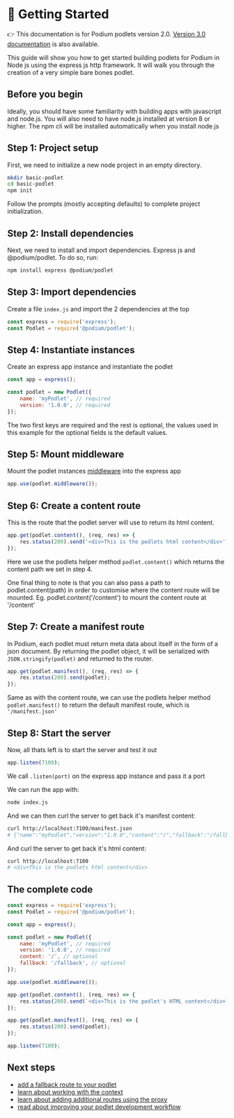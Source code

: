 # 🚀 Getting Started

👉 This documentation is for Podium podlets version 2.0. [Version 3.0 documentation](/podium-lib/docs/podlets/getting_started.html) is also available.

This guide will show you how to get started building podlets for Podium in Node
js using the express js http framework. It will walk you through the creation of
a very simple bare bones podlet.

## Before you begin

Ideally, you should have some familiarity with building apps with javascript and
node.js. You will also need to have node.js installed at version 8 or higher.
The npm cli will be installed automatically when you install
node.js

## Step 1: Project setup

First, we need to initialize a new node project in an empty directory.

```bash
mkdir basic-podlet
cd basic-podlet
npm init
```

Follow the prompts (mostly accepting defaults) to complete project
initialization.

## Step 2: Install dependencies

Next, we need to install and import dependencies. Express js and
@podium/podlet. To do so, run:

```bash
npm install express @podium/podlet
```

## Step 3: Import dependencies

Create a file `index.js` and import the 2 dependencies at the top

```js
const express = require('express');
const Podlet = require('@podium/podlet');
```

## Step 4: Instantiate instances

Create an express app instance and instantiate the podlet

```js
const app = express();

const podlet = new Podlet({
    name: 'myPodlet', // required
    version: '1.0.0', // required
});
```

The two first keys are required and the rest is optional, the values used in this example for the optional fields is the default values.

## Step 5: Mount middleware

Mount the podlet instances [middleware](https://medium.com/@agoiabeladeyemi/a-simple-explanation-of-express-middleware-c68ea839f498) into the express app

```js
app.use(podlet.middleware());
```

## Step 6: Create a content route

This is the route that the podlet server will use to return its html content.

```js
app.get(podlet.content(), (req, res) => {
    res.status(200).send('<div>This is the podlets html content</div>');
});
```

Here we use the podlets helper method `podlet.content()` which returns the content path we set in step 4.

One final thing to note is that you can also pass a path to podlet.content(path) in order to customise where the content route will be mounted. Eg. podlet.content('/content') to mount the content route at '/content'

## Step 7: Create a manifest route

In Podium, each podlet must return meta data about itself in the form of a json document. By returning the podlet object, it will be serialized with `JSON.stringify(podlet)` and
returned to the router.

```js
app.get(podlet.manifest(), (req, res) => {
    res.status(200).send(podlet);
});
```

Same as with the content route, we can use the podlets helper method `podlet.manifest()` to return the default manifest route, which is `'/manifest.json'`

## Step 8: Start the server

Now, all thats left is to start the server and test it out

```js
app.listen(7100);
```

We call `.listen(port)` on the express app instance and pass it a port

We can run the app with:

```bash
node index.js
```

And we can then curl the server to get back it's manifest content:

```bash
curl http://localhost:7100/manifest.json
# {"name":"myPodlet","version":"1.0.0","content":"/","fallback":"/fallback","assets":{"js":"","css":""},"proxy":{}}
```

And curl the server to get back it's html content:

```bash
curl http://localhost:7100
# <div>This is the podlets html content</div>
```

## The complete code

```js
const express = require('express');
const Podlet = require('@podium/podlet');

const app = express();

const podlet = new Podlet({
    name: 'myPodlet', // required
    version: '1.0.0', // required
    content: '/', // optional
    fallback: '/fallback', // optional
});

app.use(podlet.middleware());

app.get(podlet.content(), (req, res) => {
    res.status(200).send(`<div>This is the podlet's HTML content</div>`);
});

app.get(podlet.manifest(), (req, res) => {
    res.status(200).send(podlet);
});

app.listen(7100);
```

## Next steps

-   [add a fallback route to your podlet](/podium-lib/docs/podlets/v2/fallbacks.html)
-   [learn about working with the context](/podium-lib/docs/podlets/v2/context.html)
-   [learn about adding additional routes using the proxy](/podium-lib/docs/podlets/v2/proxying.html)
-   [read about improving your podlet development workflow](/podium-lib/docs/podlets/v2/local_development.html)
